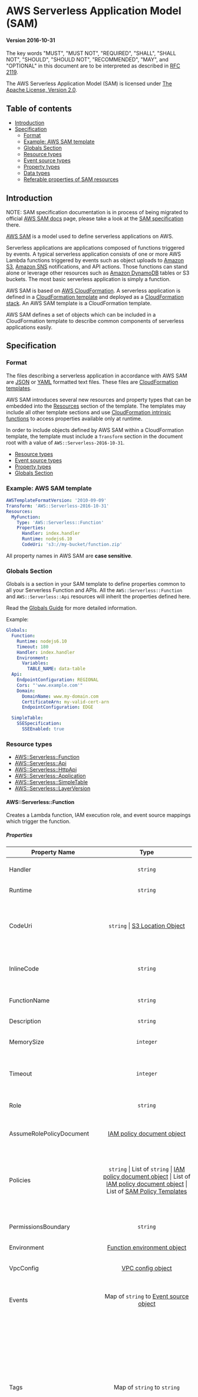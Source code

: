 # AWS Serverless Application Model (SAM)

#### Version 2016-10-31

The key words "MUST", "MUST NOT", "REQUIRED", "SHALL", "SHALL NOT", "SHOULD", "SHOULD NOT", "RECOMMENDED", "MAY", and "OPTIONAL" in this document are to be interpreted as described in [RFC 2119](http://www.ietf.org/rfc/rfc2119.txt).

The AWS Serverless Application Model (SAM) is licensed under [The Apache License, Version 2.0](http://www.apache.org/licenses/LICENSE-2.0.html).

## Table of contents
* [Introduction](#introduction)
* [Specification](#specification)
  * [Format](#format)
  * [Example: AWS SAM template](#example-aws-sam-template)
  * [Globals Section](#globals-section)
  * [Resource types](#resource-types)
  * [Event source types](#event-source-types)
  * [Property types](#property-types)
  * [Data types](#data-types)
  * [Referable properties of SAM resources](#referable-properties-of-sam-resources)


## Introduction
NOTE: SAM specification documentation is in process of being migrated to official [AWS SAM docs](https://docs.aws.amazon.com/serverless-application-model/latest/developerguide/what-is-sam.html) page, please take a look at the [SAM specification](https://docs.aws.amazon.com/serverless-application-model/latest/developerguide/sam-specification.html) there.

[AWS SAM](https://docs.aws.amazon.com/serverless-application-model/latest/developerguide/sam-specification.html) is a model used to define serverless applications on AWS.

Serverless applications are applications composed of functions triggered by events. A typical serverless application consists of one or more AWS Lambda functions triggered by events such as object uploads to [Amazon S3](https://aws.amazon.com/s3), [Amazon SNS](https://aws.amazon.com/sns) notifications, and API actions. Those functions can stand alone or leverage other resources such as [Amazon DynamoDB](https://aws.amazon.com/dynamodb) tables or S3 buckets. The most basic serverless application is simply a function.

AWS SAM is based on [AWS CloudFormation](https://aws.amazon.com/cloudformation/). A serverless application is defined in a [CloudFormation template](http://docs.aws.amazon.com/AWSCloudFormation/latest/UserGuide/gettingstarted.templatebasics.html) and deployed as a [CloudFormation stack](http://docs.aws.amazon.com/AWSCloudFormation/latest/UserGuide/updating.stacks.walkthrough.html). An AWS SAM template is a CloudFormation template.

AWS SAM defines a set of objects which can be included in a CloudFormation template to describe common components of serverless applications easily.


## Specification

### Format

The files describing a serverless application in accordance with AWS SAM are [JSON](http://www.json.org/) or [YAML](http://yaml.org/spec/1.1/) formatted text files. These files are [CloudFormation templates](http://docs.aws.amazon.com/AWSCloudFormation/latest/UserGuide/template-guide.html).

AWS SAM introduces several new resources and property types that can be embedded into the [Resources](http://docs.aws.amazon.com/AWSCloudFormation/latest/UserGuide/resources-section-structure.html) section of the template. The templates may include all other template sections and use [CloudFormation intrinsic functions](http://docs.aws.amazon.com/AWSCloudFormation/latest/UserGuide/intrinsic-function-reference.html) to access properties available only at runtime.

In order to include objects defined by AWS SAM within a CloudFormation template, the template must include a `Transform` section in the document root with a value of `AWS::Serverless-2016-10-31`.

 - [Resource types](#resource-types)
 - [Event source types](#event-source-types)
 - [Property types](#property-types)
 - [Globals Section](#globals-section)


### Example: AWS SAM template

```yaml
AWSTemplateFormatVersion: '2010-09-09'
Transform: 'AWS::Serverless-2016-10-31'
Resources:
  MyFunction:
    Type: 'AWS::Serverless::Function'
    Properties:
      Handler: index.handler
      Runtime: nodejs6.10
      CodeUri: 's3://my-bucket/function.zip'
```

All property names in AWS SAM are **case sensitive**.

### Globals Section
Globals is a section in your SAM template to define properties common to all your Serverless Function and APIs. All the `AWS::Serverless::Function` and
`AWS::Serverless::Api` resources will inherit the properties defined here.

Read the [Globals Guide](../docs/globals.rst) for more detailed information.

Example:

```yaml
Globals:
  Function:
    Runtime: nodejs6.10
    Timeout: 180
    Handler: index.handler
    Environment:
      Variables:
        TABLE_NAME: data-table
  Api:
    EndpointConfiguration: REGIONAL
    Cors: "'www.example.com'"
    Domain:
      DomainName: www.my-domain.com
      CertificateArn: my-valid-cert-arn
      EndpointConfiguration: EDGE

  SimpleTable:
    SSESpecification:
      SSEEnabled: true
```


### Resource types
 - [AWS::Serverless::Function](#awsserverlessfunction)
 - [AWS::Serverless::Api](#awsserverlessapi)
 - [AWS::Serverless::HttpApi](#awsserverlesshttpapi)
 - [AWS::Serverless::Application](#awsserverlessapplication)
 - [AWS::Serverless::SimpleTable](#awsserverlesssimpletable)
 - [AWS::Serverless::LayerVersion](#awsserverlesslayerversion)

#### AWS::Serverless::Function

Creates a Lambda function, IAM execution role, and event source mappings which trigger the function.

##### Properties

Property Name | Type | Description
---|:---:|---
Handler | `string` | **Required.** Function within your code that is called to begin execution.
Runtime | `string` | **Required.** The runtime environment.
CodeUri | `string` <span>&#124;</span> [S3 Location Object](#s3-location-object) | **Either CodeUri or InlineCode must be specified.** S3 Uri or location to the function code. The S3 object this Uri references MUST be a [Lambda deployment package](http://docs.aws.amazon.com/lambda/latest/dg/deployment-package-v2.html).
InlineCode | `string` | **Either CodeUri or InlineCode must be specified.** The inline code for the lambda.
FunctionName | `string` | A name for the function. If you don't specify a name, a unique name will be generated for you. [More Info](http://docs.aws.amazon.com/AWSCloudFormation/latest/UserGuide/aws-resource-lambda-function.html#cfn-lambda-function-functionname)
Description | `string` | Description of the function.
MemorySize | `integer` | Size of the memory allocated per invocation of the function in MB. Defaults to 128.
Timeout | `integer` | Maximum time that the function can run before it is killed in seconds. Defaults to 3.
Role | `string` | ARN of an IAM role to use as this function's execution role. If omitted, a default role is created for this function.
AssumeRolePolicyDocument | [IAM policy document object](http://docs.aws.amazon.com/IAM/latest/UserGuide/reference_policies.html) | AssumeRolePolicyDocument of the default created role for this function.
Policies | `string` <span>&#124;</span> List of `string` <span>&#124;</span> [IAM policy document object](http://docs.aws.amazon.com/IAM/latest/UserGuide/reference_policies.html) <span>&#124;</span> List of [IAM policy document object](http://docs.aws.amazon.com/IAM/latest/UserGuide/reference_policies.html) <span>&#124;</span> List of [SAM Policy Templates](../docs/policy_templates.rst) | Names of AWS managed IAM policies or IAM policy documents or SAM Policy Templates that this function needs, which should be appended to the default role for this function. If the Role property is set, this property has no meaning.
PermissionsBoundary | `string` | ARN of a permissions boundary to use for this function's execution role.
Environment | [Function environment object](#environment-object) | Configuration for the runtime environment.
VpcConfig | [VPC config object](http://docs.aws.amazon.com/AWSCloudFormation/latest/UserGuide/aws-properties-lambda-function-vpcconfig.html) | Configuration to enable this function to access private resources within your VPC.
Events | Map of `string` to [Event source object](#event-source-object) | A map (string to [Event source object](#event-source-object)) that defines the events that trigger this function. Keys are limited to alphanumeric characters.
Tags | Map of `string` to `string` | A map (string to string) that specifies the tags to be added to this function. Keys and values are limited to alphanumeric characters. Keys can be 1 to 127 Unicode characters in length and cannot be prefixed with `aws:`. Values can be 1 to 255 Unicode characters in length. When the stack is created, SAM will automatically add a `lambda:createdBy:SAM` tag to this Lambda function. Tags will also be applied to default roles generated by the function.
Tracing | `string` | String that specifies the function's [X-Ray tracing mode](http://docs.aws.amazon.com/lambda/latest/dg/lambda-x-ray.html). Accepted values are `Active` and `PassThrough`
KmsKeyArn | `string` | The Amazon Resource Name (ARN) of an AWS Key Management Service (AWS KMS) key that Lambda uses to encrypt and decrypt your function's environment variables.
DeadLetterQueue | `map` <span>&#124;</span> [DeadLetterQueue Object](#deadletterqueue-object) | Configures SNS topic or SQS queue where Lambda sends events that it can't process.
DeploymentPreference | [DeploymentPreference Object](#deploymentpreference-object) | Settings to enable Safe Lambda Deployments. Read the [usage guide](../docs/safe_lambda_deployments.rst) for detailed information.
Layers | list of `string` | List of LayerVersion ARNs that should be used by this function. The order specified here is the order that they will be imported when running the Lambda function.
AutoPublishAlias | `string` | Name of the Alias. Read [AutoPublishAlias Guide](../docs/safe_lambda_deployments.rst#instant-traffic-shifting-using-lambda-aliases) for how it works
VersionDescription | `string` | A string that specifies the Description field which will be added on the new lambda version
ReservedConcurrentExecutions | `integer` | The maximum of concurrent executions you want to reserve for the function. For more information see [AWS Documentation on managing concurrency](https://docs.aws.amazon.com/lambda/latest/dg/concurrent-executions.html)
ProvisionedConcurrencyConfig | [ProvisionedConcurrencyConfig Object](#provisioned-concurrency-config-object) | Configure provisioned capacity for a number of concurrent executions on Lambda Alias property.
EventInvokeConfig | [EventInvokeConfig object](#event-invoke-config-object) | Configure options for [asynchronous invocation](https://docs.aws.amazon.com/lambda/latest/dg/invocation-async.html) on the function.
Architectures | List of `string` | The CPU architecture to run on (x86_64 or arm64), accepts only one value. Defaults to x86_64.

##### Return values

###### Ref

When the logical ID of this resource is provided to the [Ref](http://docs.aws.amazon.com/AWSCloudFormation/latest/UserGuide/intrinsic-function-reference-ref.html) intrinsic function, it returns the resource name of the underlying Lambda function.

###### Fn::GetAtt

When the logical ID of this resource is provided to the [Fn::GetAtt](http://docs.aws.amazon.com/AWSCloudFormation/latest/UserGuide/intrinsic-function-reference-getatt.html) intrinsic function, it returns a value for a specified attribute of this type. This section lists the available attributes.

Attribute Name | Description
---|---
Arn | The ARN of the Lambda function.

###### Referencing Lambda Version & Alias resources

When you use `AutoPublishAlias` property, SAM will generate a Lambda Version and Alias resource for you. If you want to refer to these properties in an intrinsic function such as Ref or Fn::GetAtt, you can append `.Version` or `.Alias` suffix to the function's Logical ID. SAM will convert it to the correct Logical ID of the auto-generated Version or Alias resource respectively.

Example:

Assume the following Serverless Function

```yaml
Resources:
  MyLambdaFunction:
    Type: AWS::Serverless::Function
    Properties:
      ...
      AutoPublishAlias: live
      ...
```

Version can be referenced as:
```yaml
"Ref": "MyLambdaFunction.Version"
```

Alias can be referenced as:
```yaml
"Ref": "MyLambdaFunction.Alias"
```

This can be used with other intrinsic functions such as "Fn::GetAtt" or "Fn::Sub" or "Fn::Join" as well.

###### Example: AWS::Serverless::Function

```yaml
Handler: index.js
Runtime: nodejs6.10
CodeUri: 's3://my-code-bucket/my-function.zip'
Description: Creates thumbnails of uploaded images
MemorySize: 1024
Timeout: 15
Policies:
 - AWSLambdaExecute # Managed Policy
 - Version: '2012-10-17' # Policy Document
   Statement:
     - Effect: Allow
       Action:
         - s3:GetObject
         - s3:GetObjectACL
       Resource: 'arn:aws:s3:::my-bucket/*'
Environment:
  Variables:
    TABLE_NAME: my-table
Events:
  PhotoUpload:
    Type: S3
    Properties:
      Bucket: my-photo-bucket # bucket must be created in the same template
Tags:
  AppNameTag: ThumbnailApp
  DepartmentNameTag: ThumbnailDepartment
Layers:
  - !Sub arn:${AWS::Partition}:lambda:${AWS::Region}:123456789012:layer:MyLayer:1
```

#### AWS::Serverless::Api

Creates a collection of Amazon API Gateway resources and methods that can be invoked through HTTPS endpoints.

An `AWS::Serverless::Api` resource need not be explicitly added to a AWS Serverless Application Model template. A resource of this type is implicitly created from the union of [Api](#api) events defined on `AWS::Serverless::Function` resources defined in the template that do not refer to an `AWS::Serverless::Api` resource. An `AWS::Serverless::Api` resource should be used to define and document the API using [OpenAPI](https://github.com/OAI/OpenAPI-Specification), which provides more ability to configure the underlying Amazon API Gateway resources.

##### Properties

Property Name | Type | Description
---|:---:|---
Name | `string` | A name for the API Gateway RestApi resource.
StageName | `string` | **Required** The name of the stage, which API Gateway uses as the first path segment in the invoke Uniform Resource Identifier (URI).
DefinitionUri | `string` <span>&#124;</span> [S3 Location Object](#s3-location-object) | S3 URI or location to the OpenAPI document describing the API. If neither `DefinitionUri` nor `DefinitionBody` are specified, SAM will generate a `DefinitionBody` for you based on your template configuration. **Note** Intrinsic functions are not supported in external OpenAPI files, instead use DefinitionBody to define OpenAPI definition.
DefinitionBody | `JSON or YAML Object` | OpenAPI specification that describes your API. If neither `DefinitionUri` nor `DefinitionBody` are specified, SAM will generate a `DefinitionBody` for you based on your template configuration.
CacheClusterEnabled | `boolean` | Indicates whether cache clustering is enabled for the stage.
CacheClusterSize | `string` | The stage's cache cluster size.
Variables | Map of `string` to `string` | A map (string to string map) that defines the stage variables, where the variable name is the key and the variable value is the value. Variable names are limited to alphanumeric characters. Values must match the following regular expression: `[A-Za-z0-9._~:/?#&amp;=,-]+`.
MethodSettings | List of [CloudFormation MethodSettings property](https://docs.aws.amazon.com/AWSCloudFormation/latest/UserGuide/aws-properties-apitgateway-stage-methodsetting.html) | Configures all settings for API stage including Logging, Metrics, CacheTTL, Throttling. This value is passed through to CloudFormation. So any values supported by CloudFormation ``MethodSettings`` property can be used here.
Tags | Map of `string` to `string` | A map (string to string) that specifies the tags to be added to this API Stage. Keys and values are limited to alphanumeric characters.
EndpointConfiguration | `string` or [API EndpointConfiguration Object](#api-endpointconfiguration-object) | Specify the type of endpoint for API endpoint. Specify the type as `REGIONAL` or `EDGE`. To use a `PRIVATE` endpoint, specify a dictionary with additional [API EndpointConfiguration Object](#api-endpointconfiguration-object). (See examples in [template.yaml](../examples/2016-10-31/api_endpointconfiguration/template.yaml))
BinaryMediaTypes | List of `string` |  List of MIME types that your API could return. Use this to enable binary support for APIs. Use `~1` instead of `/` in the mime types (See examples in [template.yaml](../examples/2016-10-31/implicit_api_settings/template.yaml)).
MinimumCompressionSize | `int` | Allow compression of response bodies based on client's Accept-Encoding header. Compression is triggered when response body size is greater than or equal to your configured threshold. The maximum body size threshold is 10 MB (10,485,760 Bytes). The following compression types are supported: gzip, deflate, and identity.
Cors | `string` or [Cors Configuration](#cors-configuration) | Enable CORS for all your APIs. Specify the domain to allow as a string or specify a dictionary with additional [Cors Configuration](#cors-configuration). NOTE: Cors requires SAM to modify your OpenAPI definition. Hence it works only inline OpenAPI defined with `DefinitionBody`.
Auth | [API Auth Object](#api-auth-object) | Auth configuration for this API. Define Lambda and Cognito `Authorizers` and specify a `DefaultAuthorizer` for this API. Can specify default ApiKey restriction using `ApiKeyRequired`. Also define `ResourcePolicy` and specify `CustomStatements` which is a list of policy statements that will be added to the resource policies on the API. To whitelist specific AWS accounts, add `AwsAccountWhitelist: [<list of account ids>]` under ResourcePolicy. Similarly, `AwsAccountBlacklist`, `IpRangeWhitelist`, `IpRangeBlacklist`, `SourceVpcWhitelist`, `SourceVpcBlacklist` are also supported.
GatewayResponses | Map of [Gateway Response Type](https://docs.aws.amazon.com/apigateway/api-reference/resource/gateway-response/) to [Gateway Response Object](#gateway-response-object) | Configures Gateway Reponses for an API. Gateway Responses are responses returned by API Gateway, either directly or through the use of Lambda Authorizers. Keys for this object are passed through to Api Gateway, so any value supported by `GatewayResponse.responseType` is supported here.
AccessLogSetting | [CloudFormation AccessLogSetting property](https://docs.aws.amazon.com/AWSCloudFormation/latest/UserGuide/aws-properties-apigateway-stage-accesslogsetting.html) | Configures Access Log Setting for a stage. This value is passed through to CloudFormation, so any value supported by `AccessLogSetting` is supported here.
CanarySetting | [CloudFormation CanarySetting property](https://docs.aws.amazon.com/AWSCloudFormation/latest/UserGuide/aws-properties-apigateway-stage-canarysetting.html) | Configure a Canary Setting to a Stage of a regular deployment. This value is passed through to Cloudformation, so any value supported by `CanarySetting` is supported here.
TracingEnabled | `boolean` | Indicates whether active tracing with X-Ray is enabled for the stage.
Models | `List of JSON or YAML objects` | JSON schemas that describes the models to be used by API methods.
Domain | [Domain Configuration Object](#domain-configuration-object) | Configuration settings for custom domains on API. Must contain `DomainName` and `CertificateArn`
OpenApiVersion | `string` | Version of OpenApi to use. This can either be `'2.0'` for the swagger spec or one of the OpenApi 3.0 versions, like `'3.0.1'`. Setting this property to any valid value will also remove the stage `Stage` that SAM creates.
Description | `string` | A description of the REST API resource.

##### Return values

###### Ref

When the logical ID of this resource is provided to the [Ref intrinsic function](http://docs.aws.amazon.com/AWSCloudFormation/latest/UserGuide/intrinsic-function-reference-ref.html), it returns the resource name of the underlying API Gateway RestApi.

##### Example: AWS::Serverless::Api

```yaml
StageName: prod
DefinitionUri: openapi.yml
```

###### Referencing generated resources - Stage & Deployment

SAM will generate an API Gateway Stage and API Gateway Deployment for every `AWS::Serverless::Api` resource. If you want to refer to these properties with the intrinsic function !Ref, you can append `.Stage` and `.Deployment` suffix to the API's Logical ID. SAM will convert it to the correct Logical ID of the auto-generated Stage or Deployment resource respectively.

#### AWS::Serverless::HttpApi

Creates a collection of Amazon API Gateway resources and methods that can be invoked through HTTPS endpoints.

An `AWS::Serverless::HttpApi` resource need not be explicitly added to a AWS Serverless Application Model template. A resource of this type is implicitly created from the union of [HttpApi](#httpapi) events defined on `AWS::Serverless::Function` resources defined in the template that do not refer to an `AWS::Serverless::HttpApi` resource. An `AWS::Serverless::HttpApi` resource should be used to define and document the API using OpenApi 3.0, which provides more ability to configure the underlying Amazon API Gateway resources.

For complete documentation about this new feature and examples, see the [HTTP API SAM Documentation](https://docs.aws.amazon.com/serverless-application-model/latest/developerguide/sam-resource-httpapi.html)

##### Properties

Property Name | Type | Description
---|:---:|---
StageName | `string` | The name of the API stage. If a name is not given, SAM will use the `$default` stage from Api Gateway.
DefinitionUri | `string` <span>&#124;</span> [S3 Location Object](#s3-location-object) | S3 URI or location to the Swagger document describing the API. If neither `DefinitionUri` nor `DefinitionBody` are specified, SAM will generate a `DefinitionBody` for you based on your template configuration. **Note** Intrinsic functions are not supported in external OpenApi files, instead use DefinitionBody to define OpenApi definition.
DefinitionBody | `JSON or YAML Object` | OpenApi specification that describes your API. If neither `DefinitionUri` nor `DefinitionBody` are specified, SAM will generate a `DefinitionBody` for you based on your template configuration.
Auth | [HTTP API Auth Object](https://docs.aws.amazon.com/serverless-application-model/latest/developerguide/sam-property-httpapi-httpapiauth.html) | Configure authorization to control access to your API Gateway API.
Tags | Map of `string` to `string` | A map (string to string) that specifies the [tags](https://docs.aws.amazon.com/AWSCloudFormation/latest/UserGuide/aws-properties-resource-tags.html) to be added to this HTTP API. When the stack is created, SAM will automatically add the following tag: `httpapi:createdBy: SAM`.
AccessLogSettings | [AccessLogSettings](https://docs.aws.amazon.com/AWSCloudFormation/latest/UserGuide/aws-properties-apigatewayv2-stage-accesslogsettings.html) | Settings for logging access in a stage.
CorsConfiguration | `boolean` or [CorsConfiguration Object](#cors-configuration-object) | Enable CORS for all your Http APIs. Specify `true` for adding Cors with domain '*' to your Http APIs or specify a dictionary with additional [CorsConfiguration-Object](#cors-configuration-object). SAM adds `x-amazon-apigateway-cors` header in open api definition for your Http API when this property is defined. NOTE: Cors requires SAM to modify your OpenAPI definition. Hence it works only inline OpenAPI defined with `DefinitionBody`.
DefaultRouteSettings | [RouteSettings](https://docs.aws.amazon.com/AWSCloudFormation/latest/UserGuide/aws-properties-apigatewayv2-stage-routesettings.html) | The default route settings for this HTTP API.
RouteSettings | [RouteSettings](https://docs.aws.amazon.com/AWSCloudFormation/latest/UserGuide/aws-properties-apigatewayv2-stage-routesettings.html) | Per-route route settings for this HTTP API.
Domain | [Domain Configuration Object](#domain-configuration-object) | Configuration settings for custom domains on API. Must contain `DomainName` and `CertificateArn`
StageVariables | Map of `string` to `string` | A map that defines the stage variables for a Stage. Variable names can have alphanumeric and underscore characters, and the values must match [A-Za-z0-9-._~:/?#&=,]+.
FailOnWarnings | `boolean` | Specifies whether to rollback the API creation (true) or not (false) when a warning is encountered. The default value is false.
Description | `string` | A description of the HTTP API resource.

##### Return values

###### Ref

When the logical ID of this resource is provided to the [Ref intrinsic function](http://docs.aws.amazon.com/AWSCloudFormation/latest/UserGuide/intrinsic-function-reference-ref.html), it returns the resource name of the underlying API Gateway Api.

#### AWS::Serverless::Application

Embeds a serverless application from the [AWS Serverless Application Repository](https://serverlessrepo.aws.amazon.com/) or from an Amazon S3 bucket as a nested application. Nested applications are deployed as nested stacks, which can contain multiple other resources, including other `AWS::Serverless::Application` resources.

##### Properties

Property Name | Type | Description
---|:---:|---
Location | `string` or [Application Location Object](#application-location-object) | **Required** Template URL or location of nested application. If a template URL is given, it must follow the format specified in the [CloudFormation TemplateUrl documentation](https://docs.aws.amazon.com/AWSCloudFormation/latest/UserGuide/aws-properties-stack.html#cfn-cloudformation-stack-templateurl) and contain a valid CloudFormation or SAM template.
Parameters | Map of `string` to `string` | Application parameter values.
NotificationARNs | List of `string` |  A list of existing Amazon SNS topics where notifications about stack events are sent.
Tags | Map of `string` to `string` | A map (string to string) that specifies the [tags](https://docs.aws.amazon.com/AWSCloudFormation/latest/UserGuide/aws-properties-resource-tags.html) to be added to this application. When the stack is created, SAM will automatically add the following tags: lambda:createdBy:SAM, serverlessrepo:applicationId:\<applicationId>, serverlessrepo:semanticVersion:\<semanticVersion>.
TimeoutInMinutes | `integer` | The length of time, in minutes, that AWS CloudFormation waits for the nested stack to reach the CREATE_COMPLETE state. The default is no timeout. When AWS CloudFormation detects that the nested stack has reached the CREATE_COMPLETE state, it marks the nested stack resource as CREATE_COMPLETE in the parent stack and resumes creating the parent stack. If the timeout period expires before the nested stack reaches CREATE_COMPLETE, AWS CloudFormation marks the nested stack as failed and rolls back both the nested stack and parent stack.

Other provided top-level resource attributes, e.g., Condition, DependsOn, etc, are automatically passed through to the underlying AWS::CloudFormation::Stack resource.


##### Return values

###### Ref

When the logical ID of this resource is provided to the [Ref intrinsic function](http://docs.aws.amazon.com/AWSCloudFormation/latest/UserGuide/intrinsic-function-reference-ref.html), it returns the resource name of the underlying CloudFormation nested stack.

###### Fn::GetAtt

When the logical ID of this resource is provided to the [Fn::GetAtt intrinsic function](https://docs.aws.amazon.com/AWSCloudFormation/latest/UserGuide/intrinsic-function-reference-getatt.html), it returns a value for a specified attribute of this type. This section lists the available attributes.

Attribute Name | Description
---|---
Outputs.*ApplicationOutputName* | The value of the stack output with name *ApplicationOutputName*.

##### Example: AWS::Serverless::Application

```yaml
Resources:
  MyApplication:
    Type: AWS::Serverless::Application
    Properties:
      Location:
        ApplicationId: 'arn:aws:serverlessrepo:us-east-1:012345678901:applications/my-application'
        SemanticVersion: 1.0.0
      Parameters:
        StringParameter: parameter-value
        IntegerParameter: 2
  MyOtherApplication:
    Type: AWS::Serverless::Application
    Properties:
      Location: https://s3.amazonaws.com/demo-bucket/template.yaml
Outputs:
  MyNestedApplicationOutput:
    Value: !GetAtt MyApplication.Outputs.ApplicationOutputName
    Description: Example nested application output
```

#### AWS::Serverless::SimpleTable

The `AWS::Serverless::SimpleTable` resource creates a DynamoDB table with a single attribute primary key. It is useful when data only needs to be accessed via a primary key. To use the more advanced functionality of DynamoDB, use an [AWS::DynamoDB::Table](http://docs.aws.amazon.com/AWSCloudFormation/latest/UserGuide/aws-resource-dynamodb-table.html) resource instead.

##### Properties

Property Name | Type | Description
---|:---:|---
PrimaryKey | [Primary Key Object](#primary-key-object) | Attribute name and type to be used as the table's primary key. **This cannot be modified without replacing the resource.** Defaults to `String` attribute named `id`.
ProvisionedThroughput | [Provisioned Throughput Object](http://docs.aws.amazon.com/AWSCloudFormation/latest/UserGuide/aws-properties-dynamodb-provisionedthroughput.html) | Read and write throughput provisioning information. If ProvisionedThroughput is not specified BillingMode will be specified as PAY_PER_REQUEST
Tags | Map of `string` to `string` | A map (string to string) that specifies the tags to be added to this table. Keys and values are limited to alphanumeric characters.
TableName | `string` | Name for the DynamoDB Table
SSESpecification | [DynamoDB SSESpecification](https://docs.aws.amazon.com/AWSCloudFormation/latest/UserGuide/aws-properties-dynamodb-table-ssespecification.html) | Specifies the settings to enable server-side encryption.

##### Return values

###### Ref

When the logical ID of this resource is provided to the [Ref](http://docs.aws.amazon.com/AWSCloudFormation/latest/UserGuide/intrinsic-function-reference-ref.html) intrinsic function, it returns the resource name of the underlying DynamoDB table.

##### Example: AWS::Serverless::SimpleTable

```yaml
Properties:
  TableName: my-table
  PrimaryKey:
    Name: id
    Type: String
  ProvisionedThroughput:
    ReadCapacityUnits: 5
    WriteCapacityUnits: 5
  Tags:
    Department: Engineering
    AppType: Serverless
  SSESpecification:
    SSEEnabled: true
```

#### AWS::Serverless::LayerVersion

Creates a Lambda LayerVersion that contains library or runtime code needed by a Lambda Function. When a Serverless LayerVersion is transformed, SAM also transforms the logical id of the resource so that old LayerVersions are not automatically deleted by CloudFormation when the resource is updated.

Property Name | Type | Description
---|:---:|---
LayerName | `string` | Name of this layer. If you don't specify a name, the logical id of the resource will be used as the name.
Description | `string` | Description of this layer.
ContentUri | `string` <span>&#124;</span> [S3 Location Object](#s3-location-object) | **Required.** S3 Uri or location for the layer code.
CompatibleArchitectures | List of `string` | List or architectures compatibles with this LayerVersion.
CompatibleRuntimes | List of `string`| List of runtimes compatible with this LayerVersion.
LicenseInfo | `string` | Information about the license for this LayerVersion.
RetentionPolicy | `string` | Options are `Retain` and `Delete`. Defaults to `Retain`. When `Retain` is set, SAM adds `DeletionPolicy: Retain` to the transformed resource so CloudFormation does not delete old versions after an update.

##### Return values

###### Ref

When the logical ID of this resource is provided to the [Ref](http://docs.aws.amazon.com/AWSCloudFormation/latest/UserGuide/intrinsic-function-reference-ref.html) intrinsic function, it returns the resource ARN of the underlying Lambda LayerVersion.

##### Example: AWS::Serverless::LayerVersion

```yaml
Properties:
  LayerName: MyLayer
  Description: Layer description
  ContentUri: 's3://my-bucket/my-layer.zip'
  CompatibleRuntimes:
    - nodejs6.10
    - nodejs8.10
  LicenseInfo: 'Available under the MIT-0 license.'
  RetentionPolicy: Retain
```


### Event source types
 - [S3](#s3)
 - [SNS](#sns)
 - [Kinesis](#kinesis)
 - [MSK](#msk)
 - [DynamoDB](#dynamodb)
 - [SQS](#sqs)
 - [Api](#api)
 - [HttpApi](#httpapi)
 - [Schedule](#schedule)
 - [CloudWatchEvent](#cloudwatchevent)
 - [EventBridgeRule](#eventbridgerule)
 - [CloudWatchLogs](#cloudwatchlogs)
 - [IoTRule](#iotrule)
 - [AlexaSkill](#alexaskill)
 - [Cognito](#cognito)

#### S3

The object describing an event source with type `S3`.

##### Properties

Property Name | Type | Description
---|:---:|---
Bucket | `string` | **Required.** S3 bucket name.
Events | `string` <span>&#124;</span> List of `string` | **Required.** See [Amazon S3 supported event types](http://docs.aws.amazon.com/AmazonS3/latest/dev/NotificationHowTo.html#supported-notification-event-types) for valid values.
Filter | [Amazon S3 notification filter](http://docs.aws.amazon.com/AWSCloudFormation/latest/UserGuide/aws-properties-s3-bucket-notificationconfiguration-config-filter.html) | Rules to filter events on.

NOTE: To specify an S3 bucket as an event source for a Lambda function, both resources have to be declared in the same template. AWS SAM does not support specifying an existing bucket as an event source.

##### Example: S3 event source object

```yaml
Type: S3
Properties:
  Bucket: my-photo-bucket # bucket must be created in the same template
  Events: s3:ObjectCreated:*
  Filter:
    S3Key:
      Rules:
        - Name: prefix|suffix
          Value: my-prefix|my-suffix
```

#### SNS

The object describing an event source with type `SNS`.

##### Properties

Property Name | Type | Description
---|:---:|---
Topic | `string` | **Required.** Topic ARN.
Region | `string` | Region.
FilterPolicy | [Amazon SNS filter policy](https://docs.aws.amazon.com/sns/latest/dg/message-filtering.html) | Policy assigned to the topic subscription in order to receive only a subset of the messages.
SqsSubscription | `boolean` | Set to `true` to enable batching SNS topic notifications in an SQS queue.

##### Example: SNS event source object

```yaml
Type: SNS
Properties:
  Topic: arn:aws:sns:us-east-1:123456789012:my_topic
  FilterPolicy:
    store:
      - example_corp
    price_usd:
      - numeric:
          - ">="
          - 100
```

#### Kinesis

The object describing an event source with type `Kinesis`.

##### Properties

Property Name | Type | Description
---|:---:|---
Stream | `string` | **Required.** ARN of the Amazon Kinesis stream.
StartingPosition | `string` | **Required.** One of `TRIM_HORIZON` or `LATEST`.
BatchSize | `integer` | Maximum number of stream records to process per function invocation.
Enabled | `boolean` | Indicates whether Lambda begins polling the event source.
MaximumBatchingWindowInSeconds | `integer` | The maximum amount of time to gather records before invoking the function.
MaximumRetryAttempts | `integer` | The number of times to retry a record before it is bypassed. If an `OnFailure` destination is set, metadata describing the records will be sent to the destination. If no destination is set, the records will be bypassed
BisectBatchOnFunctionError | `boolean` | A boolean flag which determines whether a failed batch will be split in two after a failed invoke.
MaximumRecordAgeInSeconds | `integer` | The maximum age of a record that will be invoked by Lambda. If an `OnFailure` destination is set, metadata describing the records will be sent to the destination. If no destination is set, the records will be bypassed
DestinationConfig | [Destination Config Object](#destination-config-object) | Expired record metadata/retries and exhausted metadata is sent to this destination after they have passed the defined limits.
ParallelizationFactor | `integer` | Allocates multiple virtual shards, increasing the Lambda invokes by the given factor and speeding up the stream processing.
TumblingWindowInSeconds | `integer` |  Tumbling window (non-overlapping time window) duration to perform aggregations.
FunctionResponseTypes | `list` | Response types enabled for your function.

**NOTE:** `SQSSendMessagePolicy` or `SNSPublishMessagePolicy` needs to be added in `Policies` for publishing messages to the `SQS` or `SNS` resource mentioned in `OnFailure` property


##### Example: Kinesis event source object

```yaml
Type: Kinesis
Properties:
  Stream: arn:aws:kinesis:us-east-1:123456789012:stream/my-stream
  StartingPosition: TRIM_HORIZON
  BatchSize: 10
  MaximumBatchingWindowInSeconds: 10
  Enabled: true
  ParallelizationFactor: 8
  MaximumRetryAttempts: 100
  BisectBatchOnFunctionError: true
  MaximumRecordAgeInSeconds: 604800
  DestinationConfig:
    OnFailure:
      Type: SQS
      Destination: !GetAtt MySqsQueue.Arn
  TumblingWindowInSeconds: 0
  FunctionResponseTypes:
    - ReportBatchItemFailures
```


#### MSK

The object describing an event source with type `MSK`.

##### Properties

Property Name | Type | Description
---|:---:|---
Stream | `string` | **Required.** ARN of the Amazon MSK stream.
StartingPosition | `string` | **Required.** One of `TRIM_HORIZON` or `LATEST`.
Topics | `list` | **Required.** List of Topics created in the Amazon MSK Stream

##### Example: MSK event source object

```yaml
Type: MSK
Properties:
  Stream: arn:aws:kafka:us-west-2:123456789012:cluster/mycluster/6cc0432b-8618-4f44-bccc-e1fbd8fb7c4d-2
  StartingPosition: LATEST
  Topics:
    - "Topic1"
    - "Topic2"
```

#### DynamoDB

The object describing an event source with type `DynamoDB`.

##### Properties

Property Name | Type | Description
---|:---:|---
Stream | `string` | **Required.** ARN of the DynamoDB stream.
StartingPosition | `string` | **Required.** One of `TRIM_HORIZON` or `LATEST`.
BatchSize | `integer` | Maximum number of stream records to process per function invocation.
Enabled | `boolean` | Indicates whether Lambda begins polling the event source.
MaximumBatchingWindowInSeconds | `integer` | The maximum amount of time to gather records before invoking the function.
MaximumRetryAttempts | `integer` | The number of times to retry a record before it is bypassed. If an `OnFailure` destination is set, metadata describing the records will be sent to the destination. If no destination is set, the records will be bypassed
BisectBatchOnFunctionError | `boolean` | A boolean flag which determines whether a failed batch will be split in two after a failed invoke.
MaximumRecordAgeInSeconds | `integer` | The maximum age of a record that will be invoked by Lambda. If an `OnFailure` destination is set, metadata describing the records will be sent to the destination. If no destination is set, the records will be bypassed
DestinationConfig | [DestinationConfig Object](#destination-config-object) | Expired record metadata/retries and exhausted metadata is sent to this destination after they have passed the defined limits.
ParallelizationFactor | `integer` | Allocates multiple virtual shards, increasing the Lambda invokes by the given factor and speeding up the stream processing.
TumblingWindowInSeconds | `integer` |  Tumbling window (non-overlapping time window) duration to perform aggregations.
FunctionResponseTypes | `list` | Response types enabled for your function.

##### Example: DynamoDB event source object

```yaml
Type: DynamoDB
Properties:
  Stream: arn:aws:dynamodb:us-east-1:123456789012:table/TestTable/stream/2016-08-11T21:21:33.291
  StartingPosition: TRIM_HORIZON
  BatchSize: 10
  MaximumBatchingWindowInSeconds: 10
  Enabled: false
  ParallelizationFactor: 8
  MaximumRetryAttempts: 100
  BisectBatchOnFunctionError: true
  MaximumRecordAgeInSeconds: 86400
  DestinationConfig:
    OnFailure:
      Type: SQS
      Destination: !GetAtt MySqsQueue.Arn
  TumblingWindowInSeconds: 0
  FunctionResponseTypes
    - ReportBatchItemFailures
```

#### SQS

The object describing an event source with type `SQS`.

##### Properties

Property Name | Type | Description
---|:---:|---
Queue | `string` | **Required.** ARN of the SQS queue.
BatchSize | `integer` | Maximum number of messages to process per function invocation.
Enabled | `boolean` | Indicates whether Lambda begins polling the event source.

##### Example: SQS event source object

```yaml
Type: SQS
Properties:
  Queue: arn:aws:sqs:us-west-2:012345678901:my-queue
  BatchSize: 10
  Enabled: false
```

#### Destination Config Object

Expired record metatadata/retries exhausted metadata is sent to this destination after they have passed the defined limits.

##### Properties
Property Name | Type | Description
---|:---:|---
DestinationConfig | [OnFailure Object](#onfailure-object) | On failure all the messages get redirected to the given destination arn.

#### OnFailure Object
Property Name | Type | Description
---|:---:|---
Destination | `string` | Destination arn to redirect to either a SQS or a SNS resource
Type | `string` | This field accepts either `SQS` or `SNS` as input. This sets the required policies for sending or publishing messages to SQS or SNS resource on failure


##### Example
```yaml
  DestinationConfig:
    OnFailure:
      Type: SQS # or SNS. this is optional. If this is not added then `SQSSendMessagePolicy` or `SNSPublishMessagePolicy` needs to be added in `Policies` for publishing messages to the `SQS` or `SNS` resource mentioned in `OnFailure` property
      Destination: arn:aws:sqs:us-west-2:012345678901:my-queue # required
```

#### Api

The object describing an event source with type `Api`.

If an [AWS::Serverless::Api](#aws-serverless-api) resource is defined, the path and method values MUST correspond to an operation in the OpenAPI definition of the API. If no [AWS::Serverless::Api](#aws-serverless-api) is defined, the function input and output are a representation of the HTTP request and HTTP response. For example, using the JavaScript API, the status code and body of the response can be controlled by returning an object with the keys `statusCode` and `body`.

##### Properties

Property Name | Type | Description
---|:---:|---
Path | `string` | **Required.** Uri path for which this function is invoked. MUST start with `/`.
Method | `string` | **Required.** HTTP method for which this function is invoked.
RestApiId | `string` | Identifier of a RestApi resource which MUST contain an operation with the given path and method. Typically, this is set to [reference](http://docs.aws.amazon.com/AWSCloudFormation/latest/UserGuide/intrinsic-function-reference-ref.html) an `AWS::Serverless::Api` resource defined in this template. If not defined, a default `AWS::Serverless::Api` resource is created using a generated Swagger document containing a union of all paths and methods defined by `Api` events defined in this template that do not specify a RestApiId.
Auth | [Function Auth Object](#function-auth-object) | Auth configuration for this specific Api+Path+Method. Useful for overriding the API's `DefaultAuthorizer` setting auth config on an individual path when no `DefaultAuthorizer` is specified or overriding the default `ApiKeyRequired` setting.
RequestModel | [Function Request Model Object](#function-request-model-object) | Request model configuration for this specific Api+Path+Method.
RequestParameters | List of `string` <span>&#124;</span> List of [Function Request Parameter Object](#function-request-parameter-object) | Request parameters configuration for this specific Api+Path+Method. All parameter names must start with `method.request` and must be limited to `method.request.header`, `method.request.querystring`, or `method.request.path`. If a parameter is a `string` and NOT a [Function Request Parameter Object](#function-request-parameter-object) then `Required` and `Caching` will default to `False`.

##### Example: Api event source object

```yaml
Type: Api
Properties:
  Path: /photos
  Method: post
```

#### HttpApi

The object describing an event source with type `HttpApi`.

If an [AWS::Serverless::HttpApi](#aws-serverless-httpapi) resource is defined, the path and method values MUST correspond to an operation in the Swagger definition of the API. If no [AWS::Serverless::HttpApi](#aws-serverless-httpapi) is defined, the function input and output are a representation of the HTTP request and HTTP response. For example, using the JavaScript API, the status code and body of the response can be controlled by returning an object with the keys `statusCode` and `body`.

See the [AWS SAM Documentation](https://docs.aws.amazon.com/serverless-application-model/latest/developerguide/sam-property-function-httpapi.html) for full information about this feature.

##### Properties

Property Name | Type | Description
---|:---:|---
Path | `string` | Uri path for which this function is invoked. MUST start with `/`.
Method | `string` | HTTP method for which this function is invoked.
ApiId | `string` | Identifier of a HttpApi resource which MUST contain an operation with the given path and method. Typically, this is set to [reference](http://docs.aws.amazon.com/AWSCloudFormation/latest/UserGuide/intrinsic-function-reference-ref.html) an `AWS::Serverless::HttpApi` resource defined in this template. If not defined, a default `AWS::Serverless::HttpApi` resource is created using a generated OpenApi document contains a union of all paths and methods defined by `HttpApi` events defined in this template that do not specify an ApiId.
Auth | [Function Auth Object](https://docs.aws.amazon.com/serverless-application-model/latest/developerguide/sam-property-function-httpapifunctionauth.html) | Auth configuration for this specific Api+Path+Method. Useful for overriding the API's `DefaultAuthorizer` setting auth config on an individual path when no `DefaultAuthorizer` is specified.
TimeoutInMillis | `int` | Custom timeout between 50 and 29,000 milliseconds. The default value is 5,000 milliseconds, or 5 seconds for HTTP APIs.
PayloadFormatVersion | `string` | Specify the format version of the payload sent to the Lambda HTTP API integration. If this field is not given, SAM defaults to "2.0".

##### Example: HttpApi event source object

```yaml
Type: HttpApi
Properties:
  Path: /photos
  Method: post
```

#### Schedule

The object describing an event source with type `Schedule`.

##### Properties

Property Name | Type | Description
---|:---:|---
Schedule | `string` | **Required.** Schedule expression, which MUST follow the [schedule expression syntax rules](http://docs.aws.amazon.com/AmazonCloudWatch/latest/events/ScheduledEvents.html).
Input | `string` | JSON-formatted string to pass to the function as the event body.
Name | `string` | A name for the Schedule. If you don't specify a name, a unique name will be generated.
Description | `string` | Description of Schedule.
Enabled | `boolean` | Indicated whether the Schedule is enabled.

##### Example: Schedule event source object

```yaml
Type: Schedule
Properties:
  Schedule: rate(5 minutes)
  Name: my-schedule
  Description: Example schedule
  Enabled: True
```

#### CloudWatchEvent

The object describing an event source with type `CloudWatchEvent`.

The CloudWatch Events service has been re-launched as Amazon EventBridge with full backwards compatibility. Please see the subsequent [EventBridgeRule](#eventbridgerule) section.

##### Properties

Property Name | Type | Description
---|:---:|---
Pattern | [Event Pattern Object](http://docs.aws.amazon.com/AmazonCloudWatch/latest/events/CloudWatchEventsandEventPatterns.html) | **Required.** Pattern describing which CloudWatch events trigger the function. Only matching events trigger the function.
EventBusName | `string` | The event bus to associate with this rule. If you omit this, the default event bus is used.
Input | `string` | JSON-formatted string to pass to the function as the event body. This value overrides the matched event.
InputPath | `string` | JSONPath describing the part of the event to pass to the function.

##### Example: CloudWatchEvent event source object

```yaml
Type: CloudWatchEvent
Properties:
  Pattern:
    detail:
      state:
        - terminated
```

#### EventBridgeRule

The object describing an event source with type `EventBridgeRule`.

##### Properties

Property Name | Type | Description
---|:---:|---
DeadLetterConfig | [DeadLetterConfig Object](#deadletterconfig-object) | Configure the Amazon Simple Queue Service (Amazon SQS) queue where EventBridge sends events after a failed target invocation.
Pattern | [Event Pattern Object](https://docs.aws.amazon.com/eventbridge/latest/userguide/eventbridge-and-event-patterns.html) | **Required.** Pattern describing which EventBridge events trigger the function. Only matching events trigger the function.
EventBusName | `string` | The event bus to associate with this rule. If you omit this, the default event bus is used.
Input | `string` | JSON-formatted string to pass to the function as the event body. This value overrides the matched event.
InputPath | `string` | JSONPath describing the part of the event to pass to the function.
RetryPolicy | [RetryPolicy Object](#retrypolicy-object) | A RetryPolicy object that includes information about the retry policy settings.
Target | [Target Object](https://docs.aws.amazon.com/serverless-application-model/latest/developerguide/sam-property-function-target.html) | Configures the AWS resource that EventBridge invokes when a rule is triggered.

##### Example: EventBridge event source object

```yaml
Type: EventBridgeRule
Properties:
  Pattern:
    detail:
      state:
        - terminated
  RetryPolicy:
      MaximumRetryAttempts: 5
      MaximumEventAgeInSeconds: 900
    DeadLetterConfig:
      Type: SQS
      QueueLogicalId: EBRuleDLQ
    Target:
      Id: MyTarget
```

#### CloudWatchLogs

The object describing an event source with type `CloudWatchLogs`.

##### Properties

Property Name | Type | Description
---|:---:|---
LogGroupName | `string` | **Required.** Name of the CloudWatch Log Group from which to process logs.
FilterPattern | `string` | **Required.** A CloudWatch Logs [FilterPattern](https://docs.aws.amazon.com/AmazonCloudWatch/latest/logs/FilterAndPatternSyntax.html) to specify which logs in the Log Group to process.

##### Example: CloudWatchLogs event source object

```yaml
Type: CloudWatchLogs
Properties:
  LogGroupName: MyLogGroup
  FilterPattern: Error
```

#### IoTRule

The object describing an event source with type `IoTRule`.

##### Properties

Property Name | Type | Description
---|:---:|---
Sql | `string` | **Required.** The SQL statement that queries the topic. For more information, see [Rules for AWS IoT](http://docs.aws.amazon.com/iot/latest/developerguide/iot-rules.html#aws-iot-sql-reference) in the *AWS IoT Developer Guide*.
AwsIotSqlVersion | `string` | The version of the SQL rules engine to use when evaluating the rule.

##### Example: IoTRule event source object

```yaml
Type: IoTRule
Properties:
  Sql: "SELECT * FROM 'iot/test'"
```

#### AlexaSkill

The object describing an event source with type `AlexaSkill`.

Specifying `AlexaSkill` event creates a resource policy that allows the Amazon Alexa service to call your Lambda function. To configure the Alexa service to work with your Lambda function, go to the Alexa Developer portal.

### Property types
 - [Environment object](#environment-object)
 - [Event source object](#event-source-object)
 - [Primary key object](#primary-key-object)

#### Environment object

The object describing the environment properties of a function.

##### Properties

Property Name | Type | Description
---|:---:|---
Variables | Map of `string` to `string` | A map (string to string map) that defines the environment variables, where the variable name is the key and the variable value is the value. Variable names are limited to alphanumeric characters and the first character must be a letter. Values are limited to alphanumeric characters and the following special characters `_(){}[]$*+-\/"#',;.@!?`.

##### Example: Environment object

```yaml
Variables:
  TABLE_NAME: my-table
  STAGE: prod
```

#### Cognito

The object describing an event source with type `Cognito`.

##### Properties

Property Name | Type | Description
---|:---:|---
UserPool | `string` | **Required.** Reference to UserPool in the same template
Trigger | `string` <span>&#124;</span> List of `string` | **Required.** See [Amazon S3 supported event types](https://docs.aws.amazon.com/AWSCloudFormation/latest/UserGuide/aws-properties-cognito-userpool-lambdaconfig.html) for valid values.

NOTE: To specify a Cognito UserPool as an event source for a Lambda function, both resources have to be declared in the same template. AWS SAM does not support specifying an existing UserPool as an event source.

##### Example: Cognito event source object

```yaml
Type: Cognito
Properties:
  UserPool: Ref: MyUserPool
  Trigger: PreSignUp
```

#### Event source object

The object describing the source of events which trigger the function.

##### Properties

Property Name | Type | Description
---|:---:|---
Type | `string` | **Required.** Event type. Event source types include '[S3](#s3), '[SNS](#sns)', '[Kinesis](#kinesis)', '[MSK](#msk)', [DynamoDB](#dynamodb)', '[SQS](#sqs)', '[Api](#api)', '[Schedule](#schedule)', '[CloudWatchEvent](#cloudwatchevent)', '[CloudWatchLogs](#cloudwatchlogs)', '[IoTRule](#iotrule)', '[AlexaSkill](#alexaskill)'. For more information about the types, see [Event source types](#event-source-types).
Properties | * | **Required.** Object describing properties of this event mapping. Must conform to the defined `Type`. For more information about all types, see [Event source types](#event-source-types).

##### Example: Event source object

```yaml
Type: S3
Properties:
  Bucket: my-photo-bucket # bucket must be created in the same template
```

```yaml
Type: AlexaSkill
```

#### Provisioned Concurrency Config object

The object describing provisioned concurrency settings on a Lambda Alias

##### Properties
Property Name | Type | Description
---|:---:|---
ProvisionedConcurrentExecutions | `string` | Number of concurrent executions to be provisioned for the Lambda function. Required parameter.

#### Event Invoke Config object

The object describing event invoke config on a Lambda function.

```yaml
  MyFunction:
    Type: 'AWS::Serverless::Function'
    Properties:
      EventInvokeConfig:
        MaximumEventAgeInSeconds: Integer (Min: 60, Max: 21600)
        MaximumRetryAttempts: Integer (Min: 0, Max: 2)
        DestinationConfig:
          OnSuccess:
            Type: [SQS | SNS | EventBridge | Function]
            Destination: ARN of [SQS | SNS | EventBridge | Function]
          OnFailure:
            Type: [SQS | SNS | EventBridge | Function]
            Destination: ARN of [SQS | SNS | EventBridge | Function]
```

##### Properties
Property Name | Type | Description
---|:---:|---
MaximumEventAgeInSeconds | `integer` | The maximum age of a request that Lambda sends to a function for processing. Optional parameter.
MaximumRetryAttempts | `integer` | The maximum number of times to retry when the function returns an error. Optional parameter.
DestinationConfig | [Destination Config Object](#event-invoke-destination-config-object) | A destination for events after they have been sent to a function for processing. Optional parameter.

#### Event Invoke Destination Config object
The object describing destination config for Event Invoke Config.

##### Properties
Property Name | Type | Description
---|:---:|---
OnSuccess | [Destination Config OnSuccess Object](#event-invoke-destination-config-destination-object) | A destination for events that succeeded processing.
OnFailure | [Destination Config OnFailure Object](#event-invoke-destination-config-destination-object) | A destination for events that failed processing.

#### Event Invoke Destination Config Destination object
The object describing destination config for Event Invoke Config.

##### Properties
Property Name | Type | Description
---|:---:|---
Type | `string` | Type of the Resource to be invoked. Values could be [SQS | SNS | EventBridge | Lambda]
Destination | `string` | ARN of the resource to be invoked. Fn::If and Ref is supported on this property.

The corresponding policies for the resource are generated in SAM.
Destination Property is required if Type is EventBridge and Lambda. If Type is SQS or SNS, and Destination is None, SAM auto creates these resources in the template.

##### Generated Resources
Property Name | Type | Alias to Ref the Auto-Created Resource
---|:---:|---
SQS | `AWS::SQS::Queue` | `<FunctionLogicalName>.DestinationQueue`
SNS | `AWS::SNS::Topic` | `<FunctionLogicalName>.DestinationTopic`

#### Primary key object

The object describing the properties of a primary key.

##### Properties

Property Name | Type | Description
---|:---:|---
Name | `string` | Attribute name of the primary key. Defaults to `id`.
Type | `string` | Attribute type of the primary key. MUST be one of `String`, `Number`, or `Binary`. Defaults to `String`.

##### Example: Primary key object

```yaml
Properties:
  PrimaryKey:
    Name: id
    Type: String
```

### Data Types

- [S3 Location Object](#s3-location-object)
- [Application Location Object](#application-id-object)
- [DeadLetterQueue Object](#deadletterqueue-object)
- [DeadLetterConfig Object](#deadletterconfig-object)
- [RetryPolicy Object](#retrypolicy-object)
- [Cors Configuration](#cors-configuration)
- [API EndpointConfiguration Object](#api-endpointconfiguration-object)
- [API Auth Object](#api-auth-object)
- [Function Auth Object](#function-auth-object)
- [Function Request Model Object](#function-request-model-object)
- [Function Request Parameter Object](#function-request-parameter-object)
- [Gateway Response Object](#gateway-response-object)
- [CorsConfiguration Object](#cors-configuration-object)

#### S3 Location Object

Specifies the location of an S3 object as a dictionary containing `Bucket`, `Key`, and optional `Version` properties.

Example:

```yaml
CodeUri:
  Bucket: mybucket-name
  Key: code.zip
  Version: 121212
```

#### Application Location Object

Specifies the location of an application hosted in the [AWS Serverless Application Repository](https://aws.amazon.com/serverless/serverlessrepo/) as a dictionary containing ApplicationId and SemanticVersion properties.

Example:

```yaml
Location: # Both parameters are required
  ApplicationId: 'arn:aws:serverlessrepo:us-east-1:012345678901:applications/my-application'
  SemanticVersion: 1.0.0
```

#### DeadLetterQueue Object
Specifies an SQS queue or SNS topic that AWS Lambda (Lambda) sends events to when it can't process them. For more information about DLQ functionality, refer to the official documentation at http://docs.aws.amazon.com/lambda/latest/dg/dlq.html. SAM will automatically add appropriate permission to your Lambda function execution role to give Lambda service access to the resource. `sqs:SendMessage` will be added for SQS queues and `sns:Publish` for SNS topics.

Syntax:

```yaml
DeadLetterQueue:
  Type: `SQS` or `SNS`
  TargetArn: ARN of the SQS queue or SNS topic to use as DLQ.
```

#### DeadLetterConfig Object
The object used to specify the Amazon Simple Queue Service (Amazon SQS) queue where EventBridge sends events after a failed target invocation. Invocation can fail, for example, when sending an event to a Lambda function that doesn’t exist, or insufficient permissions to invoke the Lambda function. For more information, see [Event retry policy and using dead-letter queues](https://docs.aws.amazon.com/eventbridge/latest/userguide/rule-dlq.html) in the *Amazon EventBridge User Guide*.

**Note:** The [AWS::Serverless::Function](https://docs.aws.amazon.com/serverless-application-model/latest/developerguide/sam-resource-function.html) resource type has a similar data type, `DeadLetterQueue` which handles failures that occur after successful invocation of the target Lambda function. Examples of this type of failure include Lambda throttling, or errors returned by the Lambda target function. For more information about the function `DeadLetterQueue` property, see [AWS Lambda function dead letter queues](https://docs.aws.amazon.com/lambda/latest/dg/invocation-async.html#invocation-dlq) in the AWS Lambda Developer Guide.

Syntax:

```yaml
DeadLetterConfig:
  Arn: The Amazon Resource Name (ARN) of the Amazon SQS queue specified as the target for the dead-letter queue.
  QueueLogicalId: The custom name of the dead letter queue that AWS SAM creates if `Type` is specified.
  Type: `SQS`
```

#### RetryPolicy Object
A RetryPolicy object that includes information about the retry policy settings.

Syntax:

```yaml
MaximumEventAgeInSeconds: The maximum amount of time, in seconds, to continue to make retry attempts.
MaximumRetryAttempts: The maximum number of retry attempts to make before the request fails. Retry attempts continue until either the maximum number of attempts is made or until the duration of the MaximumEventAgeInSeconds is met.
```

#### DeploymentPreference Object
Specifies the configurations to enable Safe Lambda Deployments. Read the [usage guide](../docs/safe_lambda_deployments.rst) for detailed information. The following shows all available properties of this object.
TriggerConfigurations takes a list of [TriggerConfig](https://docs.aws.amazon.com/codedeploy/latest/APIReference/API_TriggerConfig.html) objects.

```yaml
DeploymentPreference:
  Enabled: True # Set to False to disable. Supports all intrinsics.
  Type: Linear10PercentEvery10Minutes
  Alarms:
    # A list of alarms that you want to monitor
    - !Ref AliasErrorMetricGreaterThanZeroAlarm
    - !Ref LatestVersionErrorMetricGreaterThanZeroAlarm
  Hooks:
    # Validation Lambda functions that are run before & after traffic shifting
    PreTraffic: !Ref PreTrafficLambdaFunction
    PostTraffic: !Ref PostTrafficLambdaFunction
  TriggerConfigurations:
    # A list of trigger configurations you want to associate with the deployment group. Used to notify an SNS topic on
    # lifecycle events.
    - TriggerEvents:
      # A list of events to trigger on.
      - DeploymentSuccess
      - DeploymentFailure
      TriggerName: TestTrigger
      TriggerTargetArn: !Ref MySNSTopic
```

#### Cors Configuration
Enable and configure CORS for the APIs. Enabling CORS will allow your API to be called from other domains. Assume your API is served from 'www.example.com' and you want to allow.

```yaml
Cors:
  AllowMethods: Optional. String containing the HTTP methods to allow.
  # For example, "'GET,POST,DELETE'". If you omit this property, then SAM will automatically allow all the methods configured for each API.
  # Checkout [HTTP Spec](https://developer.mozilla.org/en-US/docs/Web/HTTP/Headers/Access-Control-Allow-Methods) more details on the value.

  AllowHeaders: Optional. String of headers to allow.
  # For example, "'X-Forwarded-For'". Checkout [HTTP Spec](https://developer.mozilla.org/en-US/docs/Web/HTTP/Headers/Access-Control-Allow-Headers) for more details on the value

  AllowOrigin: Required. String of origin to allow.
  # For example, "'www.example.com'". Checkout [HTTP Spec](https://developer.mozilla.org/en-US/docs/Web/HTTP/Headers/Access-Control-Allow-Origin) for more details on this value.

  MaxAge: Optional. String containing the number of seconds to cache CORS Preflight request.
  # For example, "'600'" will cache request for 600 seconds. Checkout [HTTP Spec](https://developer.mozilla.org/en-US/docs/Web/HTTP/Headers/Access-Control-Max-Age) for more details on this value

  AllowCredentials: Optional. Boolean indicating whether request is allowed to contain credentials.
  # Header is omitted when false. Checkout [HTTP Spec](https://developer.mozilla.org/en-US/docs/Web/HTTP/Headers/Access-Control-Allow-Credentials) for more details on this value.
```

> NOTE: API Gateway requires literal values to be a quoted string, so don't forget the additional quotes in the  `Allow___` values. ie. "'www.example.com'" is correct whereas "www.example.com" is wrong.

#### API EndpointConfiguration Object

```yaml
EndpointConfiguration:
  Type: PRIVATE # OPTIONAL | Default value is REGIONAL. Accepted values are EDGE, REGIONAL, PRIVATE
  VPCEndpointIds: [<list of vpc endpoint ids>] # REQUIRED if Type is PRIVATE
```

#### API Auth Object

Configure Auth on APIs.


```yaml
Auth:
  ApiKeyRequired: true # OPTIONAL
  UsagePlan: # OPTIONAL
    CreateUsagePlan: PER_API # REQUIRED if UsagePlan property is set. accepted values: PER_API, SHARED, NONE
  DefaultAuthorizer: MyCognitoAuth # OPTIONAL, if you use IAM permissions, specify AWS_IAM.
  AddDefaultAuthorizerToCorsPreflight: false # OPTIONAL; Default: true
  ResourcePolicy:
    CustomStatements:
      - Effect: Allow
        Principal: *
        Action: execute-api:Invoke
        ...
    AwsAccountWhitelist: [<list of account ids>]
    AwsAccountBlacklist: [<list of account ids>]
    IpRangeWhitelist: [<list of ip ranges>]
    IpRangeBlacklist: [<list of ip ranges>]
    SourceVpcWhitelist: [<list of vpc/vpce endpoint ids>]
    SourceVpcBlacklist: [<list of vpc/vpce endpoint ids>]
  # For AWS_IAM:
  # DefaultAuthorizer: AWS_IAM
  # InvokeRole: NONE # CALLER_CREDENTIALS by default unless overridden
    Authorizers: [<list of authorizers, see below >]
```

**Authorizers:**
Define Lambda and Cognito `Authorizers` and specify a `DefaultAuthorizer`. If you use IAM permission, only specify `AWS_IAM` to a `DefaultAuthorizer`. For more information, see the documentation on [Lambda Authorizers](https://docs.aws.amazon.com/apigateway/latest/developerguide/apigateway-use-lambda-authorizer.html) and [Amazon Cognito User Pool Authorizers](https://docs.aws.amazon.com/apigateway/latest/developerguide/apigateway-integrate-with-cognito.html) and [IAM Permissions](https://docs.aws.amazon.com/apigateway/latest/developerguide/permissions.html).
  
```yaml
Auth:
  Authorizers:
    MyCognitoAuth:
      UserPoolArn: !GetAtt MyCognitoUserPool.Arn # Can also accept an array
      AuthorizationScopes:
        - scope1 # List of authorization scopes
      Identity: # OPTIONAL
        Header: MyAuthorizationHeader # OPTIONAL; Default: 'Authorization'
        ValidationExpression: myauthvalidationexpression # OPTIONAL

    MyLambdaTokenAuth:
      FunctionPayloadType: TOKEN # OPTIONAL; Defaults to 'TOKEN' when `FunctionArn` is specified
      FunctionArn: !GetAtt MyAuthFunction.Arn
      FunctionInvokeRole: arn:aws:iam::123456789012:role/S3Access # OPTIONAL
      Identity:
        Header: MyCustomAuthHeader # OPTIONAL; Default: 'Authorization'
        ValidationExpression: mycustomauthexpression # OPTIONAL
        ReauthorizeEvery: 20 # OPTIONAL; Service Default: 300

    MyLambdaRequestAuth:
      FunctionPayloadType: REQUEST
      FunctionArn: !GetAtt MyAuthFunction.Arn
      FunctionInvokeRole: arn:aws:iam::123456789012:role/S3Access # OPTIONAL
      Identity:
        # Must specify at least one of Headers, QueryStrings, StageVariables, or Context
        Headers: # OPTIONAL
          - Authorization1
        QueryStrings: # OPTIONAL
          - Authorization2
        StageVariables: # OPTIONAL
          - Authorization3
        Context: # OPTIONAL
          - Authorization4
        ReauthorizeEvery: 0 # OPTIONAL; Service Default: 300
```

**ApiKey:** Configure ApiKey restriction for all methods and paths on an API.  This setting can be overriden on individual `AWS::Serverless::Function` using the [Function Auth Object](#function-auth-object).  Typically this would be used to require ApiKey on all methods and then override it on select methods that you want to be public.

```yaml
Auth:
  ApiKeyRequired: true
```

**ResourcePolicy:**
Configure Resource Policy for all methods and paths on an API. This setting can also be defined on individual `AWS::Serverless::Function` using the [Function Auth Object](#function-auth-object). This is required for APIs with `EndpointConfiguration: PRIVATE`.


```yaml
Auth:
  ResourcePolicy:
    CustomStatements: # Supports Ref and Fn::If conditions, does not work with AWS::NoValue in policy statements
      - Effect: Allow
        Principal: *
        Action: execute-api:Invoke
        ...
    AwsAccountWhitelist: [<list of account ids>] # Supports Ref
    AwsAccountBlacklist: [<list of account ids>] # Supports Ref
    IpRangeWhitelist: [<list of ip ranges>] # Supports Ref
    IpRangeBlacklist: [<list of ip ranges>] # Supports Ref
    SourceVpcWhitelist: [<list of vpc/vpce endpoint ids>] # Supports Ref
    SourceVpcBlacklist: [<list of vpc/vpce endpoint ids>] # Supports Ref

```

**UsagePlan:**
Create Usage Plan for API Auth. Usage Plans can be set in Globals level as well for RestApis. 
SAM creates a single Usage Plan, Api Key and Usage Plan Api Key resources if `CreateUsagePlan` is `SHARED` and a Usage Plan, Api Key and Usage Plan Api Key resources per Api when `CreateUsagePlan` is `PER_API`. 

```yaml
    Auth:
      UsagePlan:  
        CreateUsagePlan: PER_API # Required  supported values: SHARED | NONE | PER_API
```
#### Function Auth Object

Configure Auth for a specific Api+Path+Method.

```yaml
Auth:
  Authorizer: MyCognitoAuth # OPTIONAL, if you use IAM permissions in each functions, specify AWS_IAM.
  AuthorizationScopes: # OPTIONAL
    - scope1
    - scope2
```

If you have specified a Global Authorizer on the API and want to make a specific Function public, override with the following:

```yaml
Auth:
  Authorizer: 'NONE'
```

Require api keys for a specific Api+Path+Method.

```yaml
Auth:
  ApiKeyRequired: true
```

If you have specified `ApiKeyRequired: true` globally on the API and want to make a specific Function public, override with the following:

```yaml
Auth:
  ApiKeyRequired: false
```

#### Function Request Model Object

Configure Request Model for a specific Api+Path+Method.

```yaml
RequestModel:
  Model: User # REQUIRED; must match the name of a model defined in the Models property of the AWS::Serverless::API
  Required: true # OPTIONAL; boolean
```

#### Function Request Parameter Object

Configure Request Parameter for a specific Api+Path+Method.

```yaml
- method.request.header.Authorization:
    Required: true
    Caching: true
```

#### Gateway Response Object

Configure Gateway Responses on APIs. These are associated with the ID of a Gateway Response [response type][].
For more information, see the documentation on [`AWS::ApiGateway::GatewayResponse`][].

```yaml
GatewayResponses:
  UNAUTHORIZED:
    StatusCode: 401 # Even though this is the default value for UNAUTHORIZED.
    ResponseTemplates:
      "application/json": '{ "message": $context.error.messageString }'
    ResponseParameters:
      Paths:
        path-key: "'value'"
      QueryStrings:
        query-string-key: "'value'"
      Headers:
        Access-Control-Expose-Headers: "'WWW-Authenticate'"
        Access-Control-Allow-Origin: "'*'"
        WWW-Authenticate: >-
          'Bearer realm="admin"'
```

All properties of a Gateway Response object are optional. API Gateway has knowledge of default status codes to associate with Gateway Responses, so – for example – `StatusCode` is only used in order to override this value.

> NOTE: API Gateway spec allows values under the `ResponseParameters` and `ResponseTemplates` properties to be templates. In order to send constant values, don't forget the additional quotes. ie. "'WWW-Authenticate'" is correct whereas "WWW-Authenticate" is wrong.

[response type]: https://docs.aws.amazon.com/apigateway/api-reference/resource/gateway-response/
[`AWS::ApiGateway::GatewayResponse`]: https://docs.aws.amazon.com/AWSCloudFormation/latest/UserGuide/aws-resource-apigateway-gatewayresponse.html

### Domain Configuration object
Enable custom domains to be configured with your Api. Currently only supports Creating Api gateway resources for custom domains.

```yaml
Domain:
  DomainName: String # REQUIRED | custom domain name being configured on the api, "www.example.com"
  CertificateArn: String # REQUIRED | Must be a valid [certificate ARN](https://docs.aws.amazon.com/AWSCloudFormation/latest/UserGuide/aws-resource-certificatemanager-certificate.html), and for EDGE endpoint configuration the certificate must be in us-east-1
  EndpointConfiguration: "EDGE" # optional | Default value is REGIONAL | Accepted values are EDGE | REGIONAL
  BasePath:
    - String # optional | Default value is '/' | List of basepaths to be configured with the ApiGateway Domain Name
  Route53: # optional | Default behavior is to treat as None - does not create Route53 resources | Enable these settings to create Route53 Recordsets
    HostedZoneId: String # ONE OF `HostedZoneId`, `HostedZoneName` REQUIRED | Must be a hostedzoneid value of a [`AWS::Route53::HostedZone`](https://docs.aws.amazon.com/AWSCloudFormation/latest/UserGuide/aws-resource-route53-hostedzone.html) resource
    HostedZoneName: String # ONE OF `HostedZoneId`, `HostedZoneName` REQUIRED | Must be the `Name` of an [`AWS::Route53::HostedZone`](https://docs.aws.amazon.com/AWSCloudFormation/latest/UserGuide/aws-resource-route53-hostedzone.html) resource
    EvaluateTargetHealth: Boolean # optional | default value is false
    DistributionDomainName: String # OPTIONAL if the EndpointConfiguration is EDGE | Default points to Api Gateway Distribution | Domain name of a [cloudfront distribution](https://docs.aws.amazon.com/AWSCloudFormation/latest/UserGuide/aws-resource-cloudfront-distribution.html)
    IpV6: Boolean # optional | default value is false
```

#### Cors Configuration Object
Enable and configure CORS for the HttpAPIs. Enabling CORS will allow your Http API to be called from other domains.
It set to `true` SAM adds '*' for the allowed origins.
When CorsConfiguration is set at property level and also in OpenApi, SAM merges them by overriding the header values in OpenApi with the `CorsConfiguration` property values
When intrinsic functions are used either set the CORS configuration as a property or define CORS in OpenApi definition.
Checkout [HTTPAPI Gateway Developer guide](https://docs.aws.amazon.com/apigateway/latest/developerguide/http-api-cors.html) for more details on these values
```yaml
CorsConfiguration:
  AllowMethods: Optional. List containing the HTTP methods to allow for the HttpApi.  
  AllowHeaders: Optional. List of headers to allow. 
  AllowOrigins: Optional. List of origins to allow. 
  MaxAge: Optional. Integer containing the number of seconds to cache CORS Preflight request. 
  # For example, 600 will cache request for 600 seconds.
  AllowCredentials: Optional. Boolean indicating whether request is allowed to contain credentials.
  ExposeHeaders: Optional. List of allowed headers
```

##### Example
```yaml
    CorsConfiguration: #true
      AllowHeaders:
        - "*"
      AllowMethods:
        - "GET"
      AllowOrigins:
        - "https://www.example.com"
      ExposeHeaders:
        - "*"
```

### Referable properties of SAM resources
- [AWS::Serverless::Function](#referable-properties-of-serverless-function)
- [AWS::Serverless::Api](#referable-properties-of-serverless-RestApi)
- [AWS::Serverless::HttpApi](#referable-properties-of-serverless-HttpApi)

#### Referable properties of Serverless Function
Property Name | Reference | LogicalId | Description
---|:---:|---|---
Alias | `function-logical-id`.Alias | `function-logical-id`Alias`alias-name` | SAM generates an `AWS::Lambda::Alias` resource when `AutoPublishAlias` property is set. This resource can be referenced in intrinsic functions by using the resource logical ID or  `function-logical-id`.Alias
Version | `function-logical-id`.Version | `function-logical-id`Version`sha` | SAM generates an `AWS::Lambda::Version` resource when `AutoPublishAlias` property is set. This resource can be referenced in intrinsic functions by using the resource logical ID or  `function-logical-id`.Version
DestinationTopic | `function-logical-id`.DestinationTopic |`function-logical-id`EventInvokeConfig`OnSuccess/OnFailure`Topic| SAM auto creates an `AWS::SNS::Topic` resource when `Destination` property of `DestinationConfig` property in `EventInvokeConfig` property is not specified. This generated resource can be referenced by using `function-logical-id`.DestinationTopic
DestinationQueue | `function-logical-id`.DestinationQueue |`function-logical-id`EventInvokeConfig`OnSuccess/OnFailure`Queue | SAM auto creates an `AWS::SQS::Queue` resource when `Destination` property of `DestinationConfig` property in `EventInvokeConfig` property is not specified. This generated resource can be referenced by using `function-logical-id`.DestinationQueue

#### Referable properties of Serverless RestApi

Property Name | Reference | LogicalId | Description
---|:---:|---|---
Stage | `restapi-logical-id`.Stage | `restapi-logical-id` `StageName`Stage | SAM generates `AWS::ApiGateway::Stage` resource when `AWS::Serverless::Api` resource is defined. This resource can be referenced in intrinsic function using the resource logical id or `restapi-logical-id`.Stage
Deployment | `restapi-logical-id`.Deployment | `restapi-logical-id`Deployment`sha` | SAM generates `AWS::ApiGateway::Deployment` resource when `AWS::Serverless::Api` resource is defined. This resource can be referenced in intrinsic function using the resource logical id or `restapi-logical-id`.Deployment
DomainName | `restapi-logical-id`.DomainName | `domain-logical-id` | `AWS::ApiGateway::DomainName` resource can be referenced by using the resource logical id or `restapi-logical-id`.DomainName when `DomainName` resource is defined in `Domain` property of `AWS::Serverless::Api`
UsagePlan | `restapi-logical-id`.UsagePlan | `restapi-logical-id`UsagePlan | SAM generates UsagePlan, UsagePlanKey and ApiKey resources when `UsagePlan` property is set. UsagePlan resource can be referenced in intrinsic function using the resource logical id or `restapi-logical-id`.UsagePlan
UsagePlanKey | `restapi-logical-id`.UsagePlanKey |`restapi-logical-id`UsagePlanKey | SAM generates UsagePlan, UsagePlanKey and ApiKey resources when `UsagePlan` property is set. UsagePlanKey resource can be referenced in intrinsic function using the resource logical id or `restapi-logical-id`.UsagePlanKey
ApiKey | `restapi-logical-id`.ApiKey |`restapi-logical-id`ApiKey | SAM generates UsagePlan, UsagePlanKey and ApiKey resources when `UsagePlan` property is set. ApiKey resource can be referenced in intrinsic function using the resource logical id or `restapi-logical-id`.ApiKey
        
#### Referable properties of Serverless HttpApi

Property Name | Reference | LogicalId | Description
---|:---:|---|---
Stage | `httpapi-logical-id`.Stage | `httpapi-logical-id`ApiGatewayDefaultStage or `httpapi-logical-id` `StageName`Stage | SAM generates `AWS::ApiGatewayV2::Stage` resource with `httpapi-logical-id`ApiGatewayDefaultStage logical id if `StageName` property is not defined. If an explicit `StageName` property is defined them SAM generates `AWS::ApiGatewayV2::Stage` resource with `httpapi-logical-id` `StageName`Stage logicalId. This resource can be referenced in intrinsic functions using `httpapi-logical-id`.Stage
DomainName | `httpapi-logical-id`.DomainName | `domain-logical-id` | `AWS::ApiGatewayV2::DomainName` resource can be referenced by using the resource logical id or `restapi-logical-id`.DomainName when `DomainName` resource is defined in `Domain` property of `AWS::Serverless::Api`
